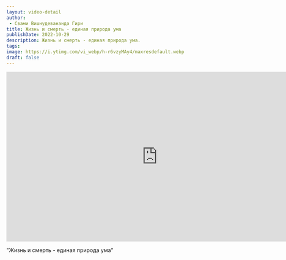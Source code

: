 ```yaml
---
layout: video-detail
author:
 - Свами Вишнудевананда Гири
title: Жизнь и смерть - единая природа ума
publishDate: 2022-10-29
description: Жизнь и смерть - единая природа ума. 
tags: 
image: https://i.ytimg.com/vi_webp/h-r6vzyMAy4/maxresdefault.webp
draft: false
---
```


<iframe width="790" height="444" src="https://www.youtube.com/embed/h-r6vzyMAy4" frameborder="0" allowfullscreen=""></iframe> 

  "Жизнь и смерть - единая природа ума"

  

 